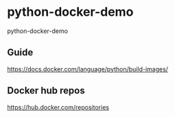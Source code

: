 # python-docker-demo
python-docker-demo

## Guide
https://docs.docker.com/language/python/build-images/

## Docker hub repos
https://hub.docker.com/repositories
